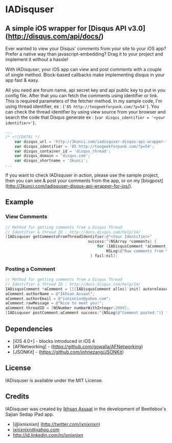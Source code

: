 # IADisquser
## A simple iOS wrapper for [Disqus API v3.0] (http://disqus.com/api/docs/)
Ever wanted to view your Disqus' comments from your site to your iOS app? Prefer a native way than javascript-embedding? Drag it to your project and implement it without a hassle!

With IADisquser, your iOS app can view and post comments with a couple of single method. Block-based callbacks make implementing disqus in your app fast & easy.  

All you need are forum name, api secret key and api public key to put in you config file. After that you can fetch the comments using identifier or link. This is required parameters of the fetcher method. In my sample code, I'm using thread identifier, ex : (`'85 http://toogeekforpunk.com/?p=54'`). You can check the thread identifier by using view source from your browser and search the code that Disqus generate ex : (`var disqus_identifier = '<your identifier>'`).

```javascript
...
/* <![CDATA[ */    
    var disqus_url = 'http://3kunci.com/iadisquser-disqus-api-wrapper-for-ios/';
    var disqus_identifier = '85 http://toogeekforpunk.com/?p=54';
    var disqus_container_id = 'disqus_thread';
    var disqus_domain = 'disqus.com';
    var disqus_shortname = '3kunci';
...
```

If you want to check IADisquser in action, please use the sample project, then you can see & post your comments from the app, or on my [blogpost] (http://3kunci.com/iadisquser-disqus-api-wrapper-for-ios/). 

## Example

### View Comments

``` objective-c
// Method for getting comments from a Disqus Thread
// Identifier & thread ID : http://docs.disqus.com/help/14/
[IADisquser getCommentsFromThreadIdentifier:@"<Your Identifier>" 
                                    success:^(NSArray *comments) {
                                        for (IADisqusComment *aComment in comments)
                                            NSLog(@"Raw comments from %@ : %@", aComment.authorName, aComment.rawMessage);
                                     } fail:nil];
```

### Posting a Comment

``` objective-c
// Method for getting comments from a Disqus Thread
// Identifier & thread ID : http://docs.disqus.com/help/14/
IADisqusComment *aComment = [[[IADisqusComment alloc] init] autorelease];
aComment.authorName = @"Ikhsan Assaat";
aComment.authorEmail = @"ixnixnixn@yahoo.com";
aComment.rawMessage = @"Nice to meet you!";
aComment.threadID = [NSNumber numberWithInteger:2000];
[IADisquser postComment:aComment success:^{NSLog(@"Comment posted.")} fail:nil];

```

## Dependencies
* [iOS 4.0+] - blocks introduced in iOS 4
* [AFNetworking] - (https://github.com/gowalla/AFNetworking)
* [JSONKit] - (https://github.com/johnezang/JSONKit)

## License

IADisquser is available under the MIT License.

## Credits

IADisquser was created by [Ikhsan Assaat](https://github.com/ixnixnixn) in the development of Beetlebox's Sajian Sedap iPad app.

* [@ixnixnixn] (http://twitter.com/ixnixnixn)
* ixnixnixn@yahoo.com
* http://id.linkedin.com/in/ixnixnixn